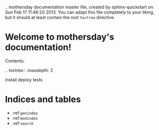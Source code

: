 .. mothersday documentation master file, created by
   sphinx-quickstart on Sun Feb 17 11:46:20 2013.
   You can adapt this file completely to your liking, but it should at least
   contain the root `toctree` directive.

Welcome to mothersday's documentation!
====================================

Contents:

.. toctree::
   :maxdepth: 2

   install
   deploy
   tests



Indices and tables
==================

* :ref:`genindex`
* :ref:`modindex`
* :ref:`search`
